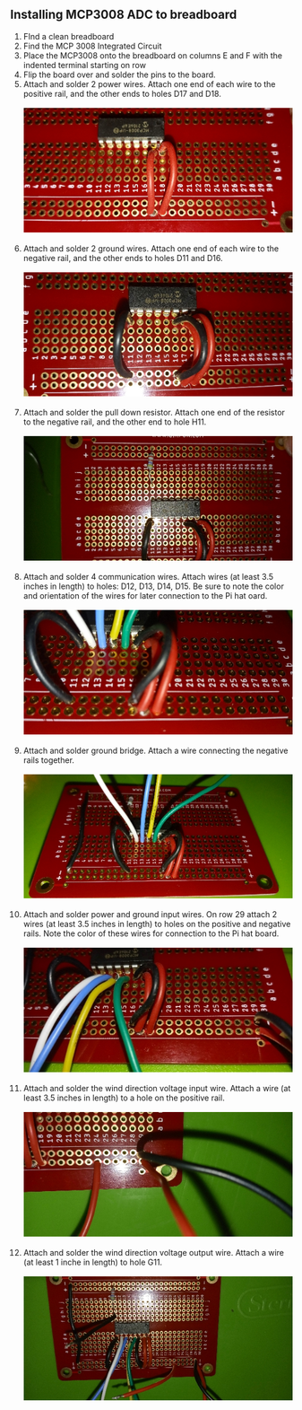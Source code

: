 ## Installing MCP3008 ADC to breadboard
1. FInd a clean breadboard
2. Find the MCP 3008 Integrated Circuit
3. Place the MCP3008 onto the breadboard on columns E and F with the indented terminal starting on row 
4. Flip the board over and solder the pins to the board.
5. Attach and solder 2 power wires. Attach one end of each wire to the positive rail, and the other ends to holes D17 and D18. 
<br></br>
![](../../media/diagrams/weather_station_mcp_power.jpeg)
<br></br>
6. Attach and solder 2 ground wires. Attach one end of each wire to the negative rail, and the other ends to holes D11 and D16.
<br></br>
![](../../media/diagrams/weather_station_mcp_ground.jpeg)
<br></br>
7. Attach and solder the pull down resistor. Attach one end of the resistor to the negative rail, and the other end to hole H11.
<br></br>
![](../../media/diagrams/weather_station_mcp_pulldown.jpeg)
<br></br>
8. Attach and solder 4 communication wires. Attach wires (at least 3.5 inches in length) to holes: D12, D13, D14, D15. Be sure to note the color and orientation of the wires for later connection to the Pi hat oard.
<br></br>
![](../../media/diagrams/weather_station_mcp_comm.jpeg)
<br></br>
9. Attach and solder ground bridge. Attach a wire connecting the negative rails together.
<br></br>
![](../../media/diagrams/weather_station_mcp_ground_bridge.jpeg)
<br></br>
10. Attach and solder power and ground input wires. On row 29 attach 2 wires (at least 3.5 inches in length) to holes on the positive and negative rails. Note the color of these wires for connection to the Pi hat board.
<br></br>
![](../../media/diagrams/weather_station_mcp_power_input_wires.jpeg)
<br></br>
11. Attach and solder the wind direction voltage input wire. Attach a wire (at least 3.5 inches in length) to a hole on the positive rail.
<br></br>
![](../../media/diagrams/weather_station_mcp_sensor_power.jpeg)
<br></br>
12. Attach and solder the wind direction voltage output wire. Attach a wire (at least 1 inche in length) to hole G11.
<br></br>
![](../../media/diagrams/weather_station_mcp_sensor_input.jpeg)
<br></br>

